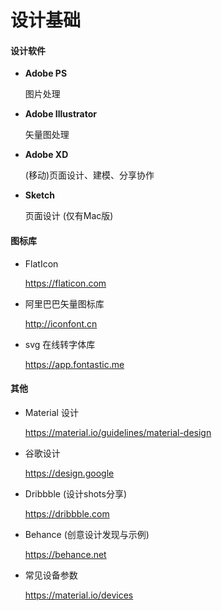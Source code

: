 # 设计基础

#### 设计软件
- __Adobe PS__

  图片处理

- __Adobe Illustrator__

  矢量图处理

- __Adobe XD__

  (移动)页面设计、建模、分享协作

- __Sketch__

  页面设计 (仅有Mac版)


#### 图标库
- FlatIcon

  https://flaticon.com

- 阿里巴巴矢量图标库

  http://iconfont.cn

- svg 在线转字体库

  https://app.fontastic.me


#### 其他
- Material 设计

  https://material.io/guidelines/material-design

- 谷歌设计

  https://design.google

- Dribbble (设计shots分享)

  https://dribbble.com

- Behance (创意设计发现与示例)

  https://behance.net

- 常见设备参数

  https://material.io/devices
